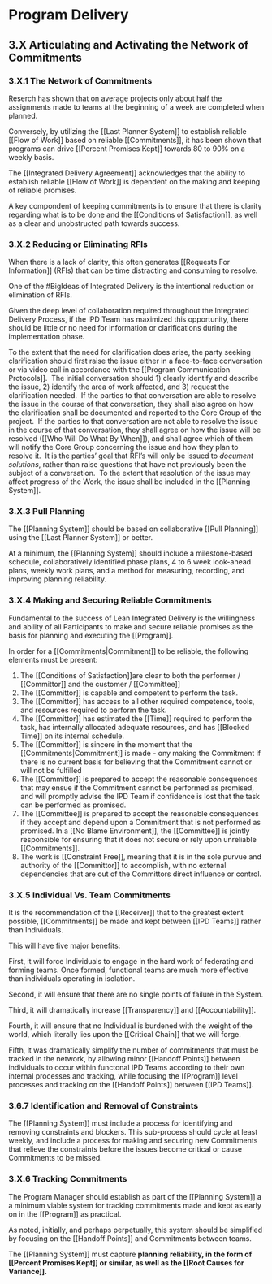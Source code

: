 # Program Delivery 


## 3.X Articulating and Activating the Network of Commitments

### 3.X.1 The Network of Commitments

Reserch has shown that on average projects only about half the assignments made to teams at the beginning of a week are completed when planned. 

Conversely, by utilizing the [[Last Planner System]] to establish reliable [[Flow of Work]] based on reliable [[Commitments]], it has been shown that programs can drive [[Percent Promises Kept]] towards 80 to 90% on a weekly basis. 

The [[Integrated Delivery Agreement]] acknowledges that the ability to establish reliable [[Flow of Work]] is dependent on the making and keeping of reliable promises.

A key compondent of keeping commitments is to ensure that there is clarity regarding what is to be done and the [[Conditions of Satisfaction]], as well as a clear and unobstructed path towards success. 

### 3.X.2 Reducing or Eliminating RFIs

When there is a lack of clarity, this often generates [[Requests For Information]] (RFIs) that can be time distracting and consuming to resolve.

One of the #BigIdeas of Integrated Delivery is the intentional reduction or elimination of RFIs. 

Given the deep level of collaboration required throughout the Integrated Delivery Process, if the IPD Team has maximized this opportunity, there should be little or no need for information or clarifications during the implementation phase. 

To the extent that the need for clarification does arise, the party seeking clarification should first raise the issue either in a face-to-face conversation or via video call in accordance with the [[Program Communication Protocols]].  The initial conversation should 1) clearly identify and describe the issue, 2) identify the area of work affected, and 3) request the clarification needed.  If the parties to that conversation are able to resolve the issue in the course of that conversation, they shall also agree on how the clarification shall be documented and reported to the Core Group of the project.  If the parties to that conversation are not able to resolve the issue in the course of that conversation, they shall agree on how the issue will be resolved ([[Who Will Do What By When]]), and shall agree which of them will notify the Core Group concerning the issue and how they plan to resolve it.  It is the parties’ goal that RFI’s will only be issued to _document solutions_, rather than raise questions that have not previously been the subject of a conversation.  To the extent that resolution of the issue may affect progress of the Work, the issue shall be included in the [[Planning System]].  

### 3.X.3 Pull Planning
The [[Planning System]] should be based on collaborative [[Pull Planning]] using the [[Last Planner System]] or better. 

At a minimum, the [[Planning System]] should include a milestone-based schedule, collaboratively identified phase plans, 4 to 6 week look-ahead plans, weekly work plans, and a method for measuring, recording, and improving planning reliability. 

### 3.X.4 Making and Securing Reliable Commitments
Fundamental to the success of Lean Integrated Delivery is the willingness and ability of all Participants to make and secure reliable promises as the basis for planning and executing the [[Program]]. 

In order for a [[Commitments|Commitment]] to be reliable, the following elements must be present: 

1. The [[Conditions of Satisfaction]]are clear to both the performer / [[Committor]] and the customer / [[Committee]]
2. The [[Committor]] is capable and competent to perform the task. 
3. The [[Committor]] has access to all other required competence, tools, and resources required to perform the task. 
4. The [[Committor]] has estimated the [[Time]] required to perform the task, has internally allocated adequate resources, and has [[Blocked Time]] on its internal schedule. 
5. The [[Committor]] is sincere in the moment that the [[Commitments|Commitment]] is made - ony making the Commitment if there is no current basis for believing that the Commitment cannot or will not be fulfilled
6. The [[Committor]] is prepared to accept the reasonable consequences that may ensue if the Commitment cannot be performed as promised, and will promptly advise the IPD Team if confidence is lost that the task can be performed as promised. 
7. The [[Committee]] is prepared to accept the reasonable consequences if they accept and depend upon a Commitment that is not performed as promised. In a [[No Blame Environment]], the [[Committee]] is jointly responsible for ensuring that it does not secure or rely upon unreliable [[Commitments]].  
8. The work is [[Constraint Free]], meaning that it is in the sole purvue and authority of the [[Committor]] to accomplish, with no external dependencies that are out of the Committors direct influence or control. 

### 3.X.5 Individual Vs. Team Commitments
It is the recommendation of the [[Receiver]] that to the greatest extent possible, [[Commitments]] be made and kept between [[IPD Teams]] rather than Individuals. 

This will have five major benefits: 

First, it will force Individuals to engage in the hard work of federating and forming teams. Once formed, functional teams are much more effective than individuals operating in isolation. 

Second, it will ensure that there are no single points of failure in the System. 

Third, it will dramatically increase [[Transparency]] and [[Accountability]]. 

Fourth, it will ensure that no Individual is burdened with the weight of the world, which literally lies upon the [[Critical Chain]] that we will forge. 

Fifth, it was dramatically simplify the number of commitments that must be tracked in the network, by allowing minor [[Handoff Points]] between individuals to occur within functonal IPD Teams according to their own internal processes and tracking, while focusing the [[Program]] level processes and tracking on the [[Handoff Points]] between [[IPD Teams]]. 

### 3.6.7 Identification and Removal of Constraints
The [[Planning System]] must include a process for identifying and removing constraints and blockers. This sub-process should cycle at least weekly, and include a process for making and securing new Commitments that relieve the constraints before the issues become critical or cause Commitments to be missed. 

### 3.X.6 Tracking Commitments
The Program Manager should establish as part of the [[Planning System]] a a minimum viable system for tracking commitments made and kept as early on in the [[Program]] as practical. 

As noted, initially, and perhaps perpetually, this system should be simplified by focusing on the [[Handoff Points]] and Commitments between teams. 

The [[Planning System]] must capture **planning reliability, in the form of [[Percent Promises Kept]] or similar, as well as the [[Root Causes for Variance]].**

